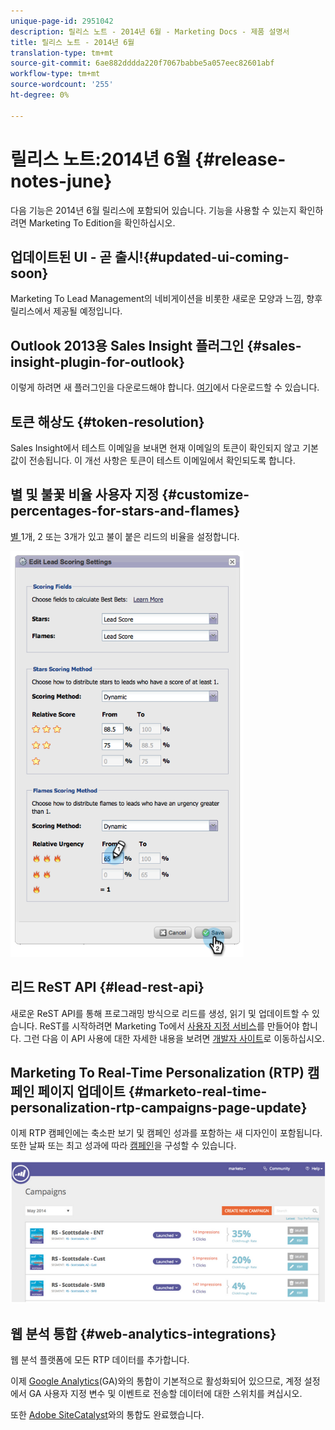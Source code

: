 ```yaml
---
unique-page-id: 2951042
description: 릴리스 노트 - 2014년 6월 - Marketing Docs - 제품 설명서
title: 릴리스 노트 - 2014년 6월
translation-type: tm+mt
source-git-commit: 6ae882dddda220f7067babbe5a057eec82601abf
workflow-type: tm+mt
source-wordcount: '255'
ht-degree: 0%

---
```



# 릴리스 노트:2014년 6월 {#release-notes-june}

다음 기능은 2014년 6월 릴리스에 포함되어 있습니다. 기능을 사용할 수 있는지 확인하려면 Marketing To Edition을 확인하십시오.

## 업데이트된 UI - 곧 출시!{#updated-ui-coming-soon}

Marketing To Lead Management의 네비게이션을 비롯한 새로운 모양과 느낌, 향후 릴리스에서 제공될 예정입니다.

## Outlook 2013용 Sales Insight 플러그인 {#sales-insight-plugin-for-outlook}

이렇게 하려면 새 플러그인을 다운로드해야 합니다. [여기](../../product-docs/marketo-sales-insight/msi-outlook-plugin/install-the-marketo-email-add-in-for-outlook-with-a-registration-code.md)에서 다운로드할 수 있습니다.

## 토큰 해상도 {#token-resolution}

Sales Insight에서 테스트 이메일을 보내면 현재 이메일의 토큰이 확인되지 않고 기본값이 전송됩니다. 이 개선 사항은 토큰이 테스트 이메일에서 확인되도록 합니다.

## 별 및 불꽃 비율 사용자 지정 {#customize-percentages-for-stars-and-flames}

[별 ](../../product-docs/marketo-sales-insight/msi-for-salesforce/features/stars-and-flames/customize-stars-and-flames.md) 1개, 2 또는 3개가 있고 불이 붙은 리드의 비율을 설정합니다.

![](assets/image2014-9-22-13-3a50-3a31.png)

## 리드 ReST API {#lead-rest-api}

새로운 ReST API를 통해 프로그래밍 방식으로 리드를 생성, 읽기 및 업데이트할 수 있습니다. ReST를 시작하려면 Marketing To에서 [사용자 지정 서비스](../../product-docs/administration/additional-integrations/create-a-custom-service-for-use-with-rest-api.md)를 만들어야 합니다. 그런 다음 이 API 사용에 대한 자세한 내용을 보려면 [개발자 사이트](https://developers.marketo.com/documentation/rest/)로 이동하십시오.

## Marketing To Real-Time Personalization (RTP) 캠페인 페이지 업데이트 {#marketo-real-time-personalization-rtp-campaigns-page-update}

이제 RTP 캠페인에는 축소판 보기 및 캠페인 성과를 포함하는 새 디자인이 포함됩니다. 또한 날짜 또는 최고 성과에 따라 [캠페인](../../product-docs/web-personalization/working-with-web-campaigns/sort-web-campaigns-by-latest-or-top-performing.md)을 구성할 수 있습니다.

![](assets/image2014-9-22-13-3a50-3a57.png)

## 웹 분석 통합 {#web-analytics-integrations}

웹 분석 플랫폼에 모든 RTP 데이터를 추가합니다.

이제 [Google Analytics](../../product-docs/web-personalization/reporting-for-web-personalization/web-analytics-integrations/integrate-rtp-with-google-analytics.md)(GA)와의 통합이 기본적으로 활성화되어 있으므로, 계정 설정에서 GA 사용자 지정 변수 및 이벤트로 전송할 데이터에 대한 스위치를 켜십시오.

또한 [Adobe SiteCatalyst](../../product-docs/web-personalization/reporting-for-web-personalization/web-analytics-integrations/integrate-with-adobe-analytics.md)와의 통합도 완료했습니다.
